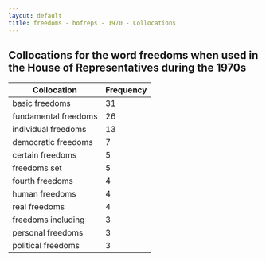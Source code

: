 ```yaml
---
layout: default
title: freedoms - hofreps - 1970 - Collocations
---
```

## Collocations for the word **freedoms** when used in the House of Representatives during the 1970s

| Collocation | Frequency |
|--------------|----------------|
|basic freedoms|31|
|fundamental freedoms|26|
|individual freedoms|13|
|democratic freedoms|7|
|certain freedoms|5|
|freedoms set|5|
|fourth freedoms|4|
|human freedoms|4|
|real freedoms|4|
|freedoms including|3|
|personal freedoms|3|
|political freedoms|3|
